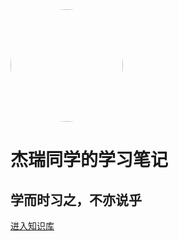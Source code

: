<img width="180px" style="border-radius: 50%" bor src="https://typora-1316228462.cos.ap-guangzhou.myqcloud.com/typora/jerry.jpg">

# **杰瑞同学的学习笔记**

## 学而时习之，不亦说乎

[进入知识库](<README.md>)
